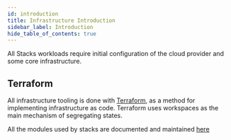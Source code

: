 ```yaml
---
id: introduction
title: Infrastructure Introduction
sidebar_label: Introduction
hide_table_of_contents: true
---
```


All Stacks workloads require initial configuration of the cloud provider and some core infrastructure.

## Terraform

All infrastructure tooling is done with [Terraform](https://www.terraform.io/), as a method for implementing infrastructure as code. Terraform uses workspaces as the main mechanism of segregating states.

All the modules used by stacks are documented and maintained [here](https://github.com/amido/stacks-terraform)